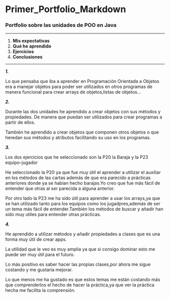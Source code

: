 # Primer_Portfolio_Markdown
### Portfolio sobre las unidades de POO en Java

-----
1. **Mis expectativas**
2. **Qué he aprendido**
3. **Ejercicios**
4. **Conclusiones**
-----
**_1._**

Lo que pensaba que iba a aprender en Programación Orientada a Objetos era a manejar objetos para poder ser utilizados en otros programas de manera funcional para crear arrays de objetos,listas de objetos...

**_2._** 

Durante las dos unidades he aprendido a crear objetos con sus métodos y propiedades.
De manera que puedan ser utilizados para crear programas a partir de ellos.

También he aprendido a crear objetos que componen otros objetos o que heredan sus métodos y atributos facilitando su uso en los programas.

**_3._** 

Los  dos ejercicios que he seleccionado son la P20 la Baraja y la P23 equipo-jugador

He seleccionado la P20 ya que fue muy útil el aprender a utilizar el auxiliar en los métodos de las cartas además de que era parecido a prácticas anteriores donde ya se habían hecho barajas.Yo creo que fue más fácil de entender que otras al ser parecida a alguna anterior.

Por otro lado la P23 me ha sido útil para aprender a usar los arrays,ya que se han utilizado tanto para los equipos como los jugadpres,además de ser un tema más fácil de entender.También los métodos de buscar y añadir han sido muy utiles para entender otras prácticas.


**_4._**

He aprendido a utilizar métodos y añadir propiedades a clases que es una forma muy útil de crear apps.

La utilidad que le veo es muy amplia ya que si consigo dominar esto me puede ser muy útil para el futuro.

Lo más positivo es saber hacer las propias clases,por ahora me sigue costando y me gustaría mejorar.

Lo que menos me ha gustado es que estos temas me están costando más que comprenderlos el hecho de hacer la práctica,ya que ver la práctica hecha me facilita la comprensión.